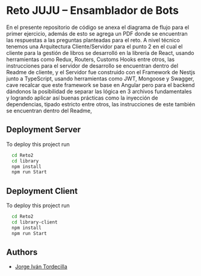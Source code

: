 
# Reto JUJU – Ensamblador de Bots

En el presente repositorio de código se anexa el diagrama de flujo para el primer ejercicio, además de esto se agrega un PDF donde se encuentran las respuestas a las preguntas planteadas para el reto.
A nivel técnico tenemos una Arquitectura Cliente/Servidor para el punto 2 en el cual el cliente para la gestión de libros se desarrolló en la librería de React, usando herramientas como Redux, Routers, Customs Hooks entre otros, las instrucciones para el servidor de desarrollo se encuentran dentro del Readme de cliente, y el Servidor fue construido con el Framework de Nestjs junto a  TypeScript, usando herramientas como JWT, Mongoose y Swagger, cave recalcar que este framework se base en Angular pero para el backend dándonos la posibilidad de separar las lógica en 3 archivos fundamentales y logrando aplicar así buenas prácticas como la inyección de dependencias, tipado estricto entre otros, las instrucciones de este también se encuentran dentro del Readme, 


## Deployment Server

To deploy this project run

```bash
  cd Reto2
  cd library
  npm install
  npm run Start
```


## Deployment Client

To deploy this project run

```bash
  cd Reto2
  cd library-client
  npm install
  npm run Start
```
## Authors

- [Jorge Iván Tordecilla](https://github.com/JorgeTordecilla)

